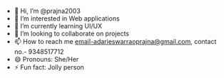 - 👋 Hi, I’m @prajna2003
- 👀 I’m interested in Web applications 
- 🌱 I’m currently learning UI/UX
- 💞️ I’m looking to collaborate on projects 
- 📫 How to reach me email-adarieswarraoprajna@gmail.com, contact no.- 9348517712
- 😄 Pronouns: She/Her
- ⚡ Fun fact: Jolly person 

<!---
prajna2003/prajna2003 is a ✨ special ✨ repository because its `README.md` (this file) appears on your GitHub profile.
You can click the Preview link to take a look at your changes.
--->
